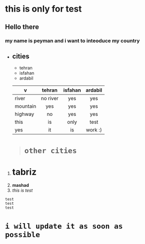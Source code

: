 # this is only for test
## Hello there

### my name is peyman and i want to inteoduce my country  

* ## cities
   * tehran
   * isfahan
   * ardabil
   
   | v      | tehran | isfahan | ardabil |
   |--------|:------:|:-------:|:-------:|
   |river   |no river|yes      |yes      |
   |mountain|yes     |yes      |yes      |
   |highway |no      |yes      |yes      |
   |this    |    is  |    only |test     |
   |yes     | it     |is       | work :) |
   > # `other cities`
1. # tabriz 
2. **mashad**
3. *this is test*
```
test
test
test
```





# ``i will update it as soon as possible``